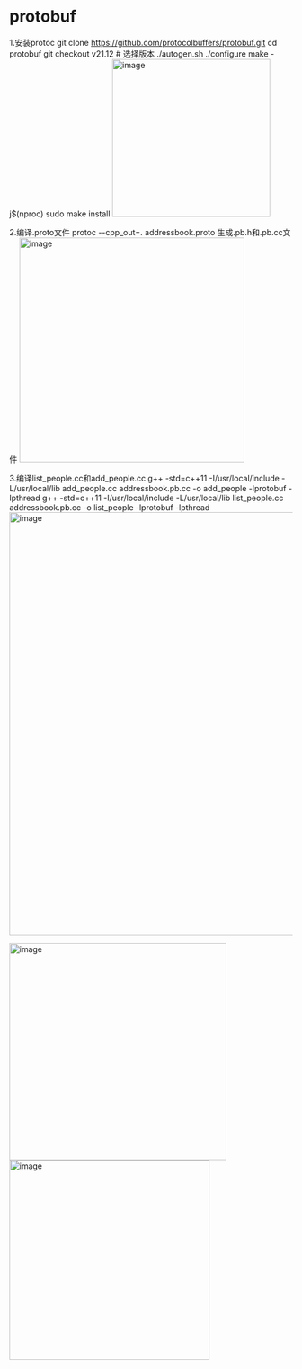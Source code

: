 # protobuf


1.安装protoc
git clone https://github.com/protocolbuffers/protobuf.git
cd protobuf
git checkout v21.12  # 选择版本
./autogen.sh
./configure
make -j$(nproc)
sudo make install
<img width="281" alt="image" src="https://github.com/user-attachments/assets/793acded-72f3-4152-b51b-a809df1b0ac3" />

2.编译.proto文件
protoc --cpp_out=. addressbook.proto
生成.pb.h和.pb.cc文件
<img width="400" alt="image" src="https://github.com/user-attachments/assets/eae79c98-58a2-4831-ad63-afe68278db0a" />

3.编译list_people.cc和add_people.cc
g++ -std=c++11 -I/usr/local/include -L/usr/local/lib add_people.cc addressbook.pb.cc -o add_people -lprotobuf -lpthread
g++ -std=c++11 -I/usr/local/include -L/usr/local/lib list_people.cc addressbook.pb.cc -o list_people -lprotobuf -lpthread
<img width="754" alt="image" src="https://github.com/user-attachments/assets/890cf3de-ce3b-4dcb-b691-d12d9f418e33" />

<img width="386" alt="image" src="https://github.com/user-attachments/assets/ad2a44e3-cecf-42cc-9f9b-77a8ecab9692" />
<img width="356" alt="image" src="https://github.com/user-attachments/assets/9a5c8567-7280-44fe-8f92-551b2f2d50b6" />
